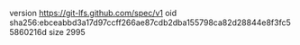 version https://git-lfs.github.com/spec/v1
oid sha256:ebceabbd3a17d97ccff266ae87cdb2dba155798ca82d28844e8f3fc55860216d
size 2995
